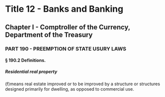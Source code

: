 
# Title 12 - Banks and Banking
## Chapter I - Comptroller of the Currency, Department of the Treasury
### PART 190 - PREEMPTION OF STATE USURY LAWS
#### § 190.2 Definitions.
##### Residential real property

(f)means real estate improved or to be improved by a structure or structures designed primarily for dwelling, as opposed to commercial use.
